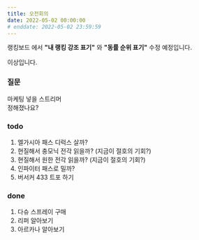 ```yaml
---
title: 오전회의
date: 2022-05-02 00:00:00
# enddate: 2022-05-02 23:59:59
---
```


랭킹보드 에서 **"내 랭킹 강조 표기"** 와 **"동률 순위 표기"** 수정 예정입니다.

이상입니다.

### 질문
마케팅 넣을 스트리머  
정해졌나요?

### todo
1. 엘가시아 패스 디럭스 살까?
2. 현질해서 충모닉 전각 읽을까? (지금이 절호의 기회?)
3. 현질해서 원한 전각 읽을까? (지금이 절호의 기회?)
4. 인파이터 패스로 밀까?
5. 버서커 433 트포 하기

### done
1. 다슈 스프레이 구매
2. 리퍼 알아보기
3. 아르카나 알아보기
